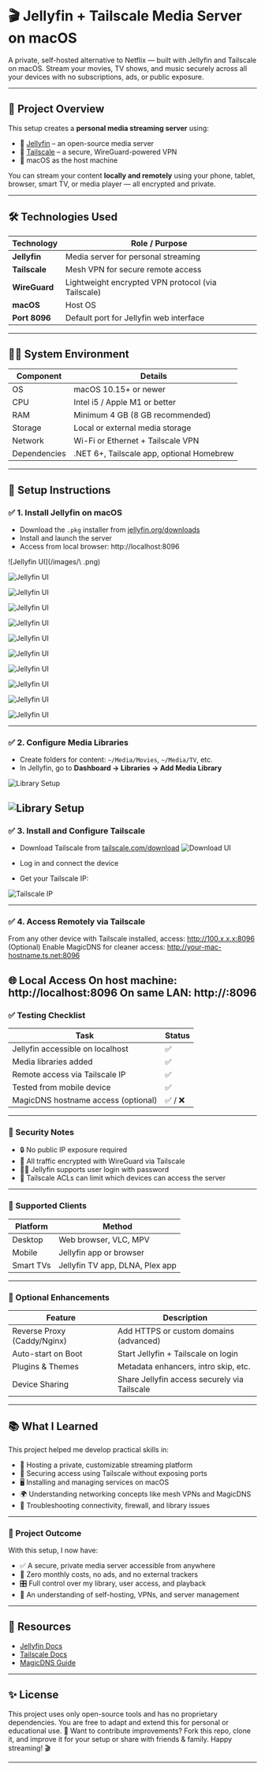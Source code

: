 # 🎬 Jellyfin + Tailscale Media Server on macOS

A private, self-hosted alternative to Netflix — built with Jellyfin and Tailscale on macOS. Stream your movies, TV shows, and music securely across all your devices with no subscriptions, ads, or public exposure.

---

## 📌 Project Overview

This setup creates a **personal media streaming server** using:
- 🎥 [Jellyfin](https://jellyfin.org) – an open-source media server
- 🔐 [Tailscale](https://tailscale.com) – a secure, WireGuard-powered VPN
- 🍎 macOS as the host machine

You can stream your content **locally and remotely** using your phone, tablet, browser, smart TV, or media player — all encrypted and private.

---

## 🛠️ Technologies Used

| Technology     | Role / Purpose                                   |
|----------------|--------------------------------------------------|
| **Jellyfin**    | Media server for personal streaming              |
| **Tailscale**   | Mesh VPN for secure remote access                |
| **WireGuard**   | Lightweight encrypted VPN protocol (via Tailscale) |
| **macOS**       | Host OS                                          |
| **Port 8096**   | Default port for Jellyfin web interface          |


---

## 🧑‍💻 System Environment

| Component      | Details                               |
|----------------|----------------------------------------|
| OS             | macOS 10.15+ or newer                 |
| CPU            | Intel i5 / Apple M1 or better         |
| RAM            | Minimum 4 GB (8 GB recommended)       |
| Storage        | Local or external media storage       |
| Network        | Wi-Fi or Ethernet + Tailscale VPN     |
| Dependencies   | .NET 6+, Tailscale app, optional Homebrew |


---

## 🚀 Setup Instructions

### ✅ 1. Install Jellyfin on macOS
- Download the `.pkg` installer from [jellyfin.org/downloads](https://jellyfin.org/downloads/)
- Install and launch the server
- Access from local browser:
http://localhost:8096

![Jellyfin UI](/images/\ .png)

![Jellyfin UI](/images/e0a87856b69877660cb539a2a69dc60452aecc124bfc97116133877b45c2701e.png)

![Jellyfin UI](/images/172f7eec117ffc94c592bcde0458c9fa97b1a0684876737203c09085f555d06c.png)

![Jellyfin UI](/images/c94a31989ce61edb7f6bde2bf4da4f3e80a8a6b334b52fe6d743206dd087ed2d.png)

![Jellyfin UI](/images/3db3b67bfda05e1aa8087d2978e2288338c31631f2a4e246569ab034bfc2f961.png)

![Jellyfin UI](/images/223a6972096016dcc58d27a91280f5326c86aad4a3a6b7f45629656584597579.png)

![Jellyfin UI](/images/d2e0e28a56e0df796a74f0c2bce3f523839b51e3415370716823a75066fae65c.png)

![Jellyfin UI](/images/d3bdb6284bcb42f4383f75db612e1a125febbbbd0c7d372a9579a04bd505d7fd.png)

![Jellyfin UI](/images/3df054a9450ca2c303b1ccc352ea92f5c50263338611a2aefdcf7f01abeda631.png)

![Jellyfin UI](/images/694eb240d4a08e3b71ea2ebf33f7883b47598f7c8143746c131d8bbf4ad5b9ec.png)

![Jellyfin UI](/images/b5b31bf564e8f3f64128deb6cf53a6aa1c59b2d2a13ce16f28e0df7d1f078132.png)

---

### ✅ 2. Configure Media Libraries
- Create folders for content: `~/Media/Movies`, `~/Media/TV`, etc.
- In Jellyfin, go to **Dashboard → Libraries → Add Media Library**

![Library Setup](/images/5a2f6c9942ab8fa52b93956822298cbea60ba334d73e1783fbd1e581b57a14db.png)

![Library Setup](/images/8b5485c0bca04bc23e412933666596ee11b6a4e7a561a3d0901b5e44694f359b.png)
---

### ✅ 3. Install and Configure Tailscale
- Download Tailscale from [tailscale.com/download](https://tailscale.com/download)
![Download UI](/images/e0be22e05f3a8f8af4bdf7b10af2b8ab95c66e0709d5add0cec678fa904f633d.png)

- Log in and connect the device
- Get your Tailscale IP:

![Tailscale IP](/images/tailscale-ip.png)

---

### ✅ 4. Access Remotely via Tailscale

From any other device with Tailscale installed, access:
http://100.x.x.x:8096
(Optional) Enable MagicDNS for cleaner access:
http://your-mac-hostname.ts.net:8096

🌐 Local Access
On host machine:
http://localhost:8096
On same LAN:
http://<your-local-ip>:8096
---

### ✅ Testing Checklist

| Task                                | Status   |
|-------------------------------------|----------|
| Jellyfin accessible on localhost    | ✅       |
| Media libraries added               | ✅       |
| Remote access via Tailscale IP      | ✅       |
| Tested from mobile device           | ✅       |
| MagicDNS hostname access (optional)| ✅ / ❌   |

---

### 🔐 Security Notes

- 🔒 No public IP exposure required  
- 🔐 All traffic encrypted with WireGuard via Tailscale  
- 🧑‍💻 Jellyfin supports user login with password  
- 🎯 Tailscale ACLs can limit which devices can access the server  

---

### 📱 Supported Clients

| Platform   | Method                                  |
|------------|------------------------------------------|
| Desktop    | Web browser, VLC, MPV                   |
| Mobile     | Jellyfin app or browser                 |
| Smart TVs  | Jellyfin TV app, DLNA, Plex app         |

---

### 🔧 Optional Enhancements

| Feature                     | Description                                      |
|-----------------------------|--------------------------------------------------|
| Reverse Proxy (Caddy/Nginx)| Add HTTPS or custom domains (advanced)          |
| Auto-start on Boot          | Start Jellyfin + Tailscale on login             |
| Plugins & Themes            | Metadata enhancers, intro skip, etc.            |
| Device Sharing              | Share Jellyfin access securely via Tailscale    |

---

## 📚 What I Learned

This project helped me develop practical skills in:

- 🧠 Hosting a private, customizable streaming platform  
- 🔐 Securing access using Tailscale without exposing ports  
- 🖥️ Installing and managing services on macOS  
- 🌍 Understanding networking concepts like mesh VPNs and MagicDNS  
- 🧪 Troubleshooting connectivity, firewall, and library issues  


---

### 📁 Project Outcome

With this setup, I now have:

- ✅ A secure, private media server accessible from anywhere  
- 💸 Zero monthly costs, no ads, and no external trackers  
- 🎛️ Full control over my library, user access, and playback  
- 🧠 An understanding of self-hosting, VPNs, and server management  

---

## 📎 Resources

- [Jellyfin Docs](https://jellyfin.org/docs/)
- [Tailscale Docs](https://tailscale.com/kb/)
- [MagicDNS Guide](https://tailscale.com/kb/1081/magicdns/)

---

## ✨ License

This project uses only open-source tools and has no proprietary dependencies. You are free to adapt and extend this for personal or educational use.
📌 Want to contribute improvements?
Fork this repo, clone it, and improve it for your setup or share with friends & family. Happy streaming! 🎬

---

